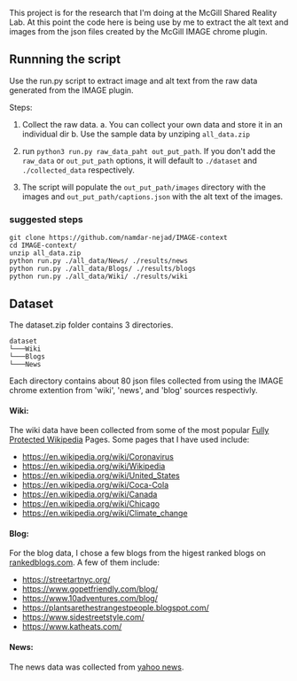 
This project is for the research that I'm doing at the McGill Shared Reality Lab.
At this point the code here is being use by me to extract the alt text and images from the json files created by the McGill IMAGE chrome plugin.

## Runnning the script

Use the run.py script to extract image and alt text from the raw data generated from the IMAGE plugin.

Steps:
1. Collect the raw data.
    a. You can collect your own data and store it in an individual dir
    b. Use the sample data by unziping `all_data.zip`
2. run `python3 run.py raw_data_paht out_put_path`. If you don't add the `raw_data` or `out_put_path` options, it will default to `./dataset` and `./collected_data` respectively.

3. The script will populate the `out_put_path/images` directory with the images and `out_put_path/captions.json` with the alt text of the images.


### suggested steps
```
git clone https://github.com/namdar-nejad/IMAGE-context
cd IMAGE-context/
unzip all_data.zip
python run.py ./all_data/News/ ./results/news
python run.py ./all_data/Blogs/ ./results/blogs
python run.py ./all_data/Wiki/ ./results/wiki
```


## Dataset
The dataset.zip folder contains 3 directories.
```
dataset
└───Wiki
└───Blogs
└───News
```
Each directory contains about 80 json files collected from using the IMAGE chrome extention from 'wiki', 'news', and 'blog' sources respectivly.

#### Wiki:
The wiki data have been collected from some of the most popular [Fully Protected Wikipedia](https://en.wikipedia.org/wiki/User:West.andrew.g/Popular_pages) Pages.
Some pages that I have used include:
* https://en.wikipedia.org/wiki/Coronavirus
* https://en.wikipedia.org/wiki/Wikipedia
* https://en.wikipedia.org/wiki/United_States
* https://en.wikipedia.org/wiki/Coca-Cola
* https://en.wikipedia.org/wiki/Canada
* https://en.wikipedia.org/wiki/Chicago
* https://en.wikipedia.org/wiki/Climate_change

#### Blog:
For the blog data, I chose a few blogs from the higest ranked blogs on [rankedblogs.com](https://www.rankedblogs.com). A few of them include:
* https://streetartnyc.org/
* https://www.gopetfriendly.com/blog/
* https://www.10adventures.com/blog/
* https://plantsarethestrangestpeople.blogspot.com/
* https://www.sidestreetstyle.com/
* https://www.katheats.com/

#### News:
The news data was collected from [yahoo news](https://www.yahoo.ca).
